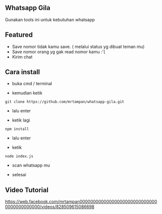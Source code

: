 ## Whatsapp Gila

Gunakan tools ini untuk kebutuhan whatsapp

## Featured

- Save nomor tidak kamu save. ( melalui status yg dibuat teman mu)
- Save nomor orang yg gak read nomor kamu :'(
- Kirim chat

## Cara install

- buka cmd / terminal

- kemudian ketik

`git clone https://github.com/mrtampan/whatsapp-gila.git`

- lalu enter

- ketik lagi

`npm install`

- lalu enter

- ketik

`node index.js`

- scan whatsapp mu

- selesai

## Video Tutorial

https://web.facebook.com/mrtampan000000000000000000000000000000000000000000/videos/828509615086698
